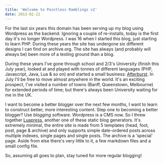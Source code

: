 ```yaml
---
title: 'Welcome to Pointless Ramblings v2'
date: 2013-02-22
---
```


For the last six years this domain has been serving up my blog using Wordpress as the backend. Ignoring a couple of re-installs, today is the first day it's no longer Wordpress. I was 16 when I started this blog, just starting to learn PHP. During these years the site has undergone six different designs I can find on archive.org. The site has always (and probably will always be) been more of a testing ground than a blog.

During these years I've gone through school and 2/3's University (finish this July year), looked at and played with tonnes of different languages (PHP, Javascript, Java, Lua & so on) and started a small business: [Afterburst](http://afterburst.com/). In July I'll be free to move almost anywhere in the world. It's an exciting prospect, I've visited a number of towns (Banff, Queenstown, Melbourne) for extended periods of time; but there's always been University waiting for me in the UK.

I want to become a better blogger over the next few months, I want to learn to construct better, more interesting content. Step one to becoming a better blogger? Use *blogging* software. Wordpress is a CMS now. So I threw together [Luapress](http://pointlessramblings.com/pages/Luapress.html), another one of these static blog generators. It's extremely minimal, the entire site is made from 5 templates (head, foot, post, page & archive) and only supports simple date-ordered posts across multiple indexes, single pages and single posts. The archive is a 'special' page. Aside from else there's very little to it, a few markdown files and a small config file.

So, assuming all goes to plan, stay tuned for more regular blogging!

